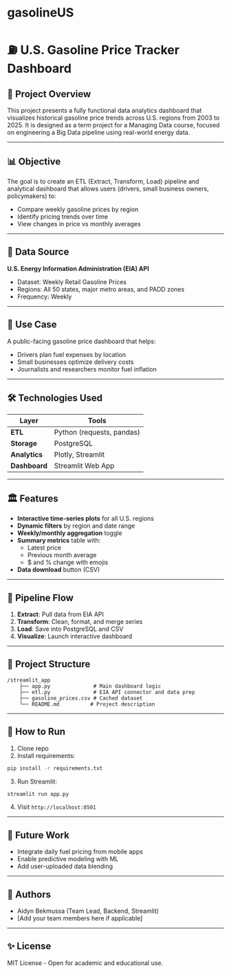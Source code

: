 # gasolineUS

# ⛽ U.S. Gasoline Price Tracker Dashboard

## 📄 Project Overview
This project presents a fully functional data analytics dashboard that visualizes historical gasoline price trends across U.S. regions from 2003 to 2025. It is designed as a term project for a Managing Data course, focused on engineering a Big Data pipeline using real-world energy data.

---

## 📊 Objective
The goal is to create an ETL (Extract, Transform, Load) pipeline and analytical dashboard that allows users (drivers, small business owners, policymakers) to:
- Compare weekly gasoline prices by region
- Identify pricing trends over time
- View changes in price vs monthly averages

---

## 📐 Data Source
**U.S. Energy Information Administration (EIA) API**
- Dataset: Weekly Retail Gasoline Prices
- Regions: All 50 states, major metro areas, and PADD zones
- Frequency: Weekly

---

## 🤹 Use Case
A public-facing gasoline price dashboard that helps:
- Drivers plan fuel expenses by location
- Small businesses optimize delivery costs
- Journalists and researchers monitor fuel inflation

---

## 🛠️ Technologies Used
| Layer | Tools |
|-------|-------|
| **ETL** | Python (requests, pandas) |
| **Storage** | PostgreSQL |
| **Analytics** | Plotly, Streamlit |
| **Dashboard** | Streamlit Web App |

---

## 🏛️ Features
- **Interactive time-series plots** for all U.S. regions
- **Dynamic filters** by region and date range
- **Weekly/monthly aggregation** toggle
- **Summary metrics** table with:
  - Latest price
  - Previous month average
  - $ and % change with emojis
- **Data download** button (CSV)

---

## 🔄 Pipeline Flow
1. **Extract**: Pull data from EIA API
2. **Transform**: Clean, format, and merge series
3. **Load**: Save into PostgreSQL and CSV
4. **Visualize**: Launch interactive dashboard

---

## 📁 Project Structure
```
/streamlit_app
    ├── app.py              # Main dashboard logic
    ├── etl.py              # EIA API connector and data prep
    ├── gasoline_prices.csv # Cached dataset
    └── README.md          # Project description
```

---

## 🚀 How to Run
1. Clone repo
2. Install requirements:
```bash
pip install -r requirements.txt
```
3. Run Streamlit:
```bash
streamlit run app.py
```
4. Visit `http://localhost:8501`

---

## 🚧 Future Work
- Integrate daily fuel pricing from mobile apps
- Enable predictive modeling with ML
- Add user-uploaded data blending

---

## 🚀 Authors
- Aidyn Bekmussa (Team Lead, Backend, Streamlit)
- [Add your team members here if applicable]

---

## ✨ License
MIT License - Open for academic and educational use.

